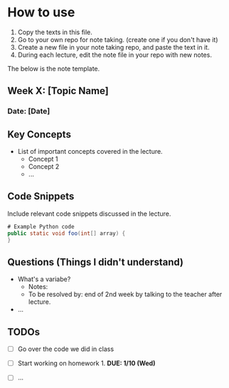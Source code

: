 # How to use
1. Copy the texts in this file.
2. Go to your own repo for note taking. (create one if you don't have it)
3. Create a new file in your note taking repo, and paste the text in it.
4. During each lecture, edit the note file in your repo with new notes.

The below is the note template.

## Week X: [Topic Name]

### Date: [Date]

## Key Concepts

- List of important concepts covered in the lecture.
  - Concept 1
  - Concept 2
  - ...

## Code Snippets

Include relevant code snippets discussed in the lecture.

```java
# Example Python code
public static void foo(int[] array) {
}
```

## Questions (Things I didn't understand)

- What's a variabe?
  - Notes:
  - To be resolved by: end of 2nd week by talking to the teacher after lecture.
- ... 
     
## TODOs
- [ ] Go over the code we did in class
- [ ] Start working on homework 1. **DUE: 1/10 (Wed)**
- [ ] ...

